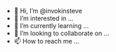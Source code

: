 - 👋 Hi, I’m @invokinsteve
- 👀 I’m interested in ...
- 🌱 I’m currently learning ...
- 💞️ I’m looking to collaborate on ...
- 📫 How to reach me ...


